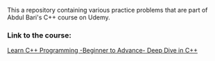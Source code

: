 This a repository containing various practice problems that are part of Abdul Bari's C++ course on Udemy.
### Link to the course:
[Learn C++ Programming -Beginner to Advance- Deep Dive in C++](https://www.udemy.com/course/cpp-deep-dive/)

